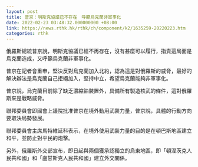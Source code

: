 ```yaml
---
layout: post
title: 普京：明斯克協議已不存在　呼籲烏克蘭非軍事化
date: 2022-02-23 03:48:32.000000000 +08:00
link: https://news.rthk.hk/rthk/ch/component/k2/1635259-20220223.htm
categories: rthk
---
```


俄羅斯總統普京說，明斯克協議已經不再存在，沒有甚麼可以履行，指責這局面是烏克蘭造成，又呼籲烏克蘭非軍事化。

普京在記者會重申，堅決反對烏克蘭加入北約，認為這是對俄羅斯的威脅，最好的解決辦法是烏克蘭自己拒絕加入，堅持中立，希望烏克蘭能夠非軍事化。

普京說，烏克蘭目前除了缺乏濃縮鈾裝置外，具備所有製造核武的條件，這對俄羅斯來是戰略威脅。

聯邦委員會即國會上議院批准普京在境外動用武裝力量，普京說，具體的行動方向要取決局勢發展。

聯邦委員會主席馬特維延科表示，在境外使用武裝力量的目的是在頓巴斯地區建立和平，並防止對平民的炮擊。

另外，俄羅斯外交部宣布，即日起與兩個獲承認獨立的烏東地區，即「頓涅茨克人民共和國」和「盧甘斯克人民共和國」建立外交關係。
